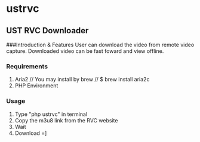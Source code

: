 # ustrvc
## UST RVC Downloader

###Introduction & Features
  User can download the video from remote video capture.
  Downloaded video can be fast foward and view offline.

### Requirements
  1. Aria2    // You may install by brew 
              // $ brew install aria2c
  2. PHP Environment


### Usage
  1. Type "php ustrvc" in terminal
  2. Copy the m3u8 link from the RVC website
  3. Wait
  4. Download =]
